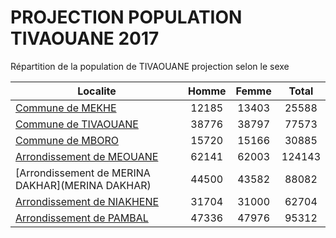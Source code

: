 # PROJECTION POPULATION TIVAOUANE 2017
	
Répartition de la population de TIVAOUANE projection selon le sexe
	
| Localite  | Homme | Femme | Total |
| --------- |:-----:|:-----:|:-----:|
| [Commune de MEKHE](MEKHE) | 12185 | 13403 | 25588 |
| [Commune de TIVAOUANE](TIVAOUANE) | 38776 | 38797 | 77573 |
| [Commune de MBORO](MBORO) | 15720 | 15166 | 30885 |
| [Arrondissement de MEOUANE](MEOUANE) | 62141 | 62003 | 124143 |
| [Arrondissement de MERINA DAKHAR](MERINA DAKHAR) | 44500 | 43582 | 88082 |
| [Arrondissement de NIAKHENE](NIAKHENE) | 31704 | 31000 | 62704 |
| [Arrondissement de PAMBAL](PAMBAL) | 47336 | 47976 | 95312 |
